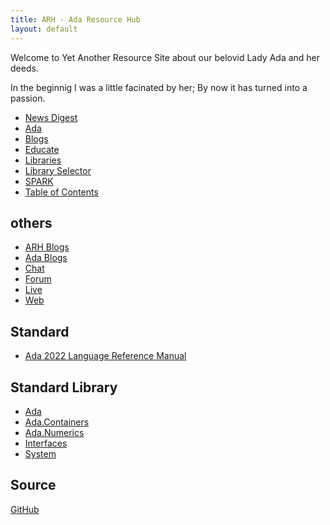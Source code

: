 ```yaml
---
title: ARH - Ada Resource Hub
layout: default
---
```


Welcome to Yet Another Resource Site about our belovid Lady Ada and her deeds.

In the beginnig I was a little facinated by her; By now it has turned into 
a passion.

- [News Digest](/news-digest/)
- [Ada](/ada/)
- [Blogs](/blogs/)
- [Educate](/educate/)
- [Libraries](/libraries/)
- [Library Selector](/selector/)
- [SPARK](/spark/)
- [Table of Contents](/toc/)

others
----
- [ARH Blogs](/blogs/)
- [Ada Blogs](/ada/blogs/)
- [Chat](/ada/chat/)
- [Forum](/ada/chat/)
- [Live](/ada/live)
- [Web](/ada/web/)

Standard
----
- [Ada 2022 Language Reference Manual](http://www.ada-auth.org/standards/ada22.html)

Standard Library
----
- [Ada](/ada/man/ada/)
- [Ada.Containers](/ada/man/ada-containers/)
- [Ada.Numerics](/ada/man/ada-numerics/)
- [Interfaces](/ada/man/interfaces/)
- [System](/ada/man/system/)

Source
----
[GitHub](https://github.com/the-arh/)

